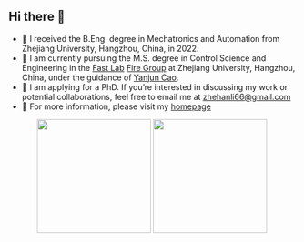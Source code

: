 ## Hi there 👋

<!--
**dukuhfgfji/dukuhfgfji** is a ✨ _special_ ✨ repository because its `README.md` (this file) appears on your GitHub profile.

Here are some ideas to get you started:
-->

- 🌱 I received the B.Eng. degree in Mechatronics and Automation from Zhejiang University, Hangzhou, China, in 2022.
- 🔭 I am currently pursuing the M.S. degree in Control Science and Engineering in the [Fast Lab](http://zju-fast.com/) [Fire Group](http://zju-fast.com/research-group/yanjun-cao/) at Zhejiang University, Hangzhou, China, under the guidance of [Yanjun Cao](http://zju-fast.com/research-group/yanjun-cao/).
- 🤔 I am applying for a PhD. If you’re interested in discussing my work or potential collaborations, feel free to email me at zhehanli66@gmail.com
- 💬 For more information, please visit my [homepage](https://dukuhfgfji.github.io/)

<div class="image-container" align="center">
  <img height=200 src="https://github-readme-stats-ten-mu-96.vercel.app/api?username=dukuhfgfji&show_icons=true&role=OWNER,COLLABORATOR" />
  <img height=200 src="https://github-readme-stats-ten-mu-96.vercel.app/api/top-langs?username=dukuhfgfji&layout=compact&langs_count=8&card_width=320&role=OWNER,COLLABORATOR" />
</div>
